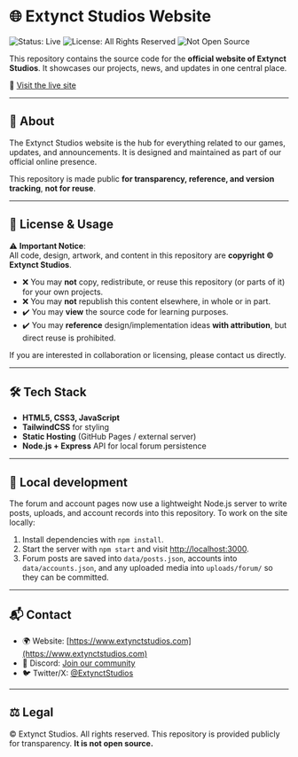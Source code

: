 # 🌐 Extynct Studios Website

![Status: Live](https://img.shields.io/badge/Status-Live-brightgreen?style=for-the-badge)
![License: All Rights Reserved](https://img.shields.io/badge/License-All%20Rights%20Reserved-red?style=for-the-badge)
![Not Open Source](https://img.shields.io/badge/Not-Open%20Source-black?style=for-the-badge)

This repository contains the source code for the **official website of Extynct Studios**.
It showcases our projects, news, and updates in one central place.

🔗 [Visit the live site](https://www.extynctstudios.com)

---

## 📖 About

The Extynct Studios website is the hub for everything related to our games, updates, and announcements.
It is designed and maintained as part of our official online presence.

This repository is made public **for transparency, reference, and version tracking**, **not for reuse**.

---

## 🚫 License & Usage

⚠️ **Important Notice**:  
All code, design, artwork, and content in this repository are **copyright © Extynct Studios**.

- ❌ You may **not** copy, redistribute, or reuse this repository (or parts of it) for your own projects.  
- ❌ You may **not** republish this content elsewhere, in whole or in part.  
- ✔️ You may **view** the source code for learning purposes.  
- ✔️ You may **reference** design/implementation ideas **with attribution**, but direct reuse is prohibited.  

If you are interested in collaboration or licensing, please contact us directly.

---

## 🛠️ Tech Stack

- **HTML5, CSS3, JavaScript**  
- **TailwindCSS** for styling  
- **Static Hosting** (GitHub Pages / external server)
- **Node.js + Express** API for local forum persistence

---

## 🧪 Local development

The forum and account pages now use a lightweight Node.js server to write posts, uploads, and account records into this repository. To work on the site locally:

1. Install dependencies with `npm install`.
2. Start the server with `npm start` and visit [http://localhost:3000](http://localhost:3000).
3. Forum posts are saved into `data/posts.json`, accounts into `data/accounts.json`, and any uploaded media into `uploads/forum/` so they can be committed.

---

## 📬 Contact

- 🌍 Website: [https://www.extynctstudios.com](https://www.extynctstudios.com)
- 💬 Discord: [Join our community](https://discord.gg/EkUYKmW)  
- 🐦 Twitter/X: [@ExtynctStudios](https://twitter.com/ExtynctStudios)

---

## ⚖️ Legal

© Extynct Studios. All rights reserved.
This repository is provided publicly for transparency. **It is not open source.**
